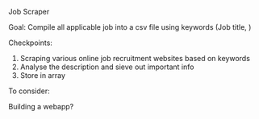 Job Scraper

Goal: Compile all applicable job into a csv file using keywords (Job title, )

Checkpoints:

1. Scraping various online job recruitment websites based on keywords
2. Analyse the description and sieve out important info
3. Store in array

To consider:

Building a webapp? 